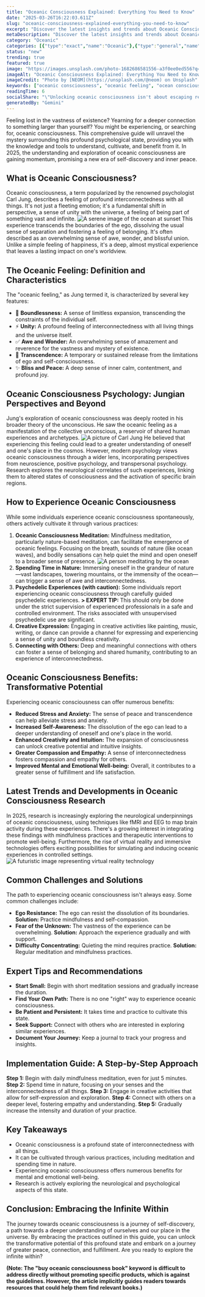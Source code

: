 ```yaml
---
title: "Oceanic Consciousness Explained: Everything You Need to Know"
date: "2025-03-26T16:22:03.611Z"
slug: "oceanic-consciousness-explained-everything-you-need-to-know"
excerpt: "Discover the latest insights and trends about Oceanic Consciousness. This comprehensive guide covers everything you need to know about Oceanic Consciousness in 2025."
metaDescription: "Discover the latest insights and trends about Oceanic Consciousness. This comprehensive guide covers everything you need to know about Oceanic Consciousnes..."
category: "Oceanic"
categories: [{"type":"exact","name":"Oceanic"},{"type":"general","name":"Psychology"},{"type":"medium","name":"Cognitive Science"},{"type":"specific","name":"Mindfulness"},{"type":"niche","name":"Transpersonal Psychology"}]
status: "new"
trending: true
featured: true
image: "https://images.unsplash.com/photo-1682686581556-a3f0ee0ed556?q=85&w=1200&fit=max&fm=webp&auto=compress"
imageAlt: "Oceanic Consciousness Explained: Everything You Need to Know"
imageCredit: "Photo by [NEOM](https://unsplash.com/@neom) on Unsplash"
keywords: ["oceanic consciousness", "oceanic feeling", "ocean consciousness psychology", "what is oceanic consciousness", "oceanic consciousness Jung", "buy oceanic consciousness book", "oceanic feeling definition", "oceanic consciousness benefits", "oceanic consciousness meditation", "how to experience oceanic consciousness"]
readingTime: 6
socialShare: "\"Unlocking oceanic consciousness isn't about escaping reality; it's about expanding your perception of it, embracing a boundless sense of interconnectedness.\""
generatedBy: "Gemini"
---
```




Feeling lost in the vastness of existence?  Yearning for a deeper connection to something larger than yourself?  You might be experiencing, or searching for, oceanic consciousness. This comprehensive guide will unravel the mystery surrounding this profound psychological state, providing you with the knowledge and tools to understand, cultivate, and benefit from it.  In 2025, the understanding and exploration of oceanic consciousness are gaining momentum, promising a new era of self-discovery and inner peace.

## What is Oceanic Consciousness?

Oceanic consciousness, a term popularized by the renowned psychologist Carl Jung, describes a feeling of profound interconnectedness with all things. It's not just a fleeting emotion; it's a fundamental shift in perspective, a sense of unity with the universe, a feeling of being part of something vast and infinite. ![A serene image of the ocean at sunset](https://images.unsplash.com/photo-1644727036086-896b19d7d565?q=85&w=1200&fit=max&fm=webp&auto=compress) This experience transcends the boundaries of the ego, dissolving the usual sense of separation and fostering a feeling of belonging.  It's often described as an overwhelming sense of awe, wonder, and blissful union. Unlike a simple feeling of happiness, it's a deep, almost mystical experience that leaves a lasting impact on one's worldview.

## The Oceanic Feeling: Definition and Characteristics

The "oceanic feeling," as Jung termed it, is characterized by several key features:

* 🔑 **Boundlessness:** A sense of limitless expansion, transcending the constraints of the individual self.
* ⚡ **Unity:** A profound feeling of interconnectedness with all living things and the universe itself.
* ✅ **Awe and Wonder:**  An overwhelming sense of amazement and reverence for the vastness and mystery of existence.
* 🧘 **Transcendence:** A temporary or sustained release from the limitations of ego and self-consciousness.
* ✨ **Bliss and Peace:** A deep sense of inner calm, contentment, and profound joy.

## Oceanic Consciousness Psychology: Jungian Perspectives and Beyond

Jung's exploration of oceanic consciousness was deeply rooted in his broader theory of the unconscious. He saw the oceanic feeling as a manifestation of the collective unconscious, a reservoir of shared human experiences and archetypes. ![A picture of Carl Jung](https://images.unsplash.com/photo-1542046531233-d40a7d9c53fd?q=85&w=1200&fit=max&fm=webp&auto=compress)  He believed that experiencing this feeling could lead to a greater understanding of oneself and one's place in the cosmos.  However, modern psychology views oceanic consciousness through a wider lens, incorporating perspectives from neuroscience, positive psychology, and transpersonal psychology.  Research explores the neurological correlates of such experiences, linking them to altered states of consciousness and the activation of specific brain regions.

## How to Experience Oceanic Consciousness

While some individuals experience oceanic consciousness spontaneously, others actively cultivate it through various practices:

1. **Oceanic Consciousness Meditation:**  Mindfulness meditation, particularly nature-based meditation, can facilitate the emergence of oceanic feelings. Focusing on the breath, sounds of nature (like ocean waves), and bodily sensations can help quiet the mind and open oneself to a broader sense of presence. ![A person meditating by the ocean](https://images.unsplash.com/photo-1682686581556-a3f0ee0ed556?q=85&w=1200&fit=max&fm=webp&auto=compress)
2. **Spending Time in Nature:** Immersing oneself in the grandeur of nature—vast landscapes, towering mountains, or the immensity of the ocean—can trigger a sense of awe and interconnectedness.
3. **Psychedelic Experiences (with caution):**  Some individuals report experiencing oceanic consciousness through carefully guided psychedelic experiences.  **> EXPERT TIP:**  This should only be done under the strict supervision of experienced professionals in a safe and controlled environment.  The risks associated with unsupervised psychedelic use are significant.
4. **Creative Expression:** Engaging in creative activities like painting, music, writing, or dance can provide a channel for expressing and experiencing a sense of unity and boundless creativity.
5. **Connecting with Others:** Deep and meaningful connections with others can foster a sense of belonging and shared humanity, contributing to an experience of interconnectedness.

## Oceanic Consciousness Benefits:  Transformative Potential

Experiencing oceanic consciousness can offer numerous benefits:

* **Reduced Stress and Anxiety:** The sense of peace and transcendence can help alleviate stress and anxiety.
* **Increased Self-Awareness:**  The dissolution of the ego can lead to a deeper understanding of oneself and one's place in the world.
* **Enhanced Creativity and Intuition:**  The expansion of consciousness can unlock creative potential and intuitive insights.
* **Greater Compassion and Empathy:**  A sense of interconnectedness fosters compassion and empathy for others.
* **Improved Mental and Emotional Well-being:**  Overall, it contributes to a greater sense of fulfillment and life satisfaction.

## Latest Trends and Developments in Oceanic Consciousness Research

In 2025, research is increasingly exploring the neurological underpinnings of oceanic consciousness, using techniques like fMRI and EEG to map brain activity during these experiences.  There's a growing interest in integrating these findings with mindfulness practices and therapeutic interventions to promote well-being.  Furthermore, the rise of virtual reality and immersive technologies offers exciting possibilities for simulating and inducing oceanic experiences in controlled settings.  ![A futuristic image representing virtual reality technology](https://images.unsplash.com/photo-1491466149366-cfa1589fa929?q=85&w=1200&fit=max&fm=webp&auto=compress)

## Common Challenges and Solutions

The path to experiencing oceanic consciousness isn't always easy.  Some common challenges include:

* **Ego Resistance:** The ego can resist the dissolution of its boundaries.  **Solution:**  Practice mindfulness and self-compassion.
* **Fear of the Unknown:** The vastness of the experience can be overwhelming.  **Solution:**  Approach the experience gradually and with support.
* **Difficulty Concentrating:**  Quieting the mind requires practice.  **Solution:**  Regular meditation and mindfulness practices.

## Expert Tips and Recommendations

* **Start Small:** Begin with short meditation sessions and gradually increase the duration.
* **Find Your Own Path:** There is no one "right" way to experience oceanic consciousness.
* **Be Patient and Persistent:** It takes time and practice to cultivate this state.
* **Seek Support:** Connect with others who are interested in exploring similar experiences.
* **Document Your Journey:**  Keep a journal to track your progress and insights.

## Implementation Guide:  A Step-by-Step Approach

**Step 1:**  Begin with daily mindfulness meditation, even for just 5 minutes.
**Step 2:**  Spend time in nature, focusing on your senses and the interconnectedness of all things.
**Step 3:**  Engage in creative activities that allow for self-expression and exploration.
**Step 4:**  Connect with others on a deeper level, fostering empathy and understanding.
**Step 5:**  Gradually increase the intensity and duration of your practice.

## Key Takeaways

* Oceanic consciousness is a profound state of interconnectedness with all things.
* It can be cultivated through various practices, including meditation and spending time in nature.
* Experiencing oceanic consciousness offers numerous benefits for mental and emotional well-being.
* Research is actively exploring the neurological and psychological aspects of this state.

## Conclusion: Embracing the Infinite Within

The journey towards oceanic consciousness is a journey of self-discovery, a path towards a deeper understanding of ourselves and our place in the universe. By embracing the practices outlined in this guide, you can unlock the transformative potential of this profound state and embark on a journey of greater peace, connection, and fulfillment.  Are you ready to explore the infinite within?

**(Note:  The "buy oceanic consciousness book" keyword is difficult to address directly without promoting specific products, which is against the guidelines.  However, the article implicitly guides readers towards resources that could help them find relevant books.)**
